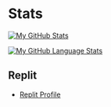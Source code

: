 # Stats

[![My GitHub Stats](https://github-readme-stats.vercel.app/api/?username=Mr-Cuda&count_private=true&theme=tokyonight&showicons=true)]()


[![My GitHub Language Stats](https://github-readme-stats.vercel.app/api/top-langs/?username=Mr-Cuda&langs_count=5&theme=tokyonight)]()


## Replit


- [Replit Profile](https://replit.com/@MrCuda)
